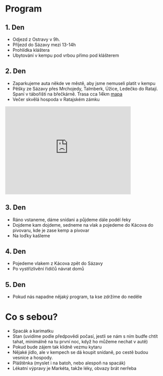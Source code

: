 # Program

## 1. Den

- Odjezd z Ostravy v 9h.
- Příjezd do Sázavy mezi 13-14h
- Prohlídka kláštera
- Ubytování v kempu pod vrbou přímo pod klášterem

## 2. Den

- Zaparkujeme auta někde ve městě, aby jsme nemuseli platit v kempu
- Pěšky ze Sázavy přes Mrchojedy, Talmberk, Úžice, Ledečko do Ratají. Spaní v tábořišti na břečkárně. Trasa cca 14km [mapa](https://mapy.cz/s/cocobobara)
- Večer skvělá hospoda v Ratajském zámku

<iframe style="border:none" src="https://frame.mapy.cz/s/kuvamedabo" width="400" height="280" frameborder="0"></iframe>


## 3. Den

- Ráno vstaneme, dáme snídani a půjdeme dále podél řeky
- Dojdeme kam dojdeme, sedneme na vlak a pojedeme do Kácova do pivovaru, kde je zase kemp a pivovar
- Na loďky kašleme

## 4. Den

- Pojedeme vlakem z Kácova zpět do Sázavy
- Po vystřízlivění řidičů návrat domů

## 5. Den

- Pokud nás napadne nějaký program, ta kse zdržíme do neděle

# Co s sebou?

- Spacák a karimatku
- Stan (uvidíme podle předpovědi počasí, jestli se nám s ním budfe chtít tahat, minimálně na tu první noc, když ho můžeme nechat v autě)
- Pokud bude zájem tak klidně vezmu kytaru
- Nějaké jídlo, ale v kempech se dá koupit snídaně, po cestě budou vesnice a hospody.
- Pláštěnka (myslet i na batoh, nebo alespoň na spacák)
- Lékatní výpravy je Markéta, takže léky, obvazy brát nerřeba
